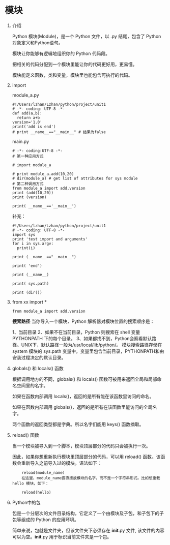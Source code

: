 # 模块

1. 介绍

    Python 模块(Module)，是一个 Python 文件，以 .py 结尾，包含了 Python 对象定义和Python语句。

    模块让你能够有逻辑地组织你的 Python 代码段。
    
    把相关的代码分配到一个模块里能让你的代码更好用，更易懂。
    
    模块能定义函数，类和变量，模块里也能包含可执行的代码。

2. import

    module_a.py
    
    ```
    #!/Users/lzhan/Lzhan/python/project/unit1 
    # -*- coding: UTF-8 -*-
    def add(a,b):
      return a+b
    version='1.0'
    print('add is end')
    # print __name__=="__main__" # 结果为false
    ```
    
    main.py
    
    ```
    # -*- coding:UTF-8 -*-
    # 第一种应用方式
    
    # import module_a
    
    # print module_a.add(10,20)
    # dir(module_a) # get list of attributes for sys module
    # 第二种调用方式
    from module_a import add,version
    print (add(10,20))
    print (version)
    
    print( __name__=='__main__')
    ```
    
    补充：
    
    ```
    #!/Users/lzhan/Lzhan/python/project/unit1 
    # -*- coding: UTF-8 -*-
    import sys
    print 'test import and arguments'
    for i in sys.argv:
      print(i)
    
    print (__name__=="__main__")
    
    print( 'end')
    
    print (__name__)
    
    print( sys.path)
    
    print (dir())    

    ```
3. from xx import *

    ```
    from module_a import add,version
    ```
    **搜索路径**
当你导入一个模块，Python 解析器对模块位置的搜索顺序是：

    1、当前目录
    2、如果不在当前目录，Python 则搜索在 shell 变量 PYTHONPATH 下的每个目录。
    3、如果都找不到，Python会察看默认路径。UNIX下，默认路径一般为/usr/local/lib/python/。
    模块搜索路径存储在 system 模块的 sys.path 变量中。变量里包含当前目录，PYTHONPATH和由安装过程决定的默认目录。
4. globals() 和 locals() 函数


    根据调用地方的不同，globals() 和 locals() 函数可被用来返回全局和局部命名空间里的名字。
    
    如果在函数内部调用 locals()，返回的是所有能在该函数里访问的命名。
    
    如果在函数内部调用 globals()，返回的是所有在该函数里能访问的全局名字。
    
    两个函数的返回类型都是字典。所以名字们能用 keys() 函数摘取。


5. reload() 函数


    当一个模块被导入到一个脚本，模块顶层部分的代码只会被执行一次。
    
    因此，如果你想重新执行模块里顶层部分的代码，可以用 reload() 函数。该函数会重新导入之前导入过的模块。语法如下：

    ```
        reload(module_name)
        在这里，module_name要直接放模块的名字，而不是一个字符串形式。比如想重载 hello 模块，如下：
        
        reload(hello)
    ```
    
6. Python中的包


    包是一个分层次的文件目录结构，它定义了一个由模块及子包，和子包下的子包等组成的 Python 的应用环境。
    
    简单来说，包就是文件夹，但该文件夹下必须存在 __init__.py 文件, 该文件的内容可以为空。__init__.py 用于标识当前文件夹是一个包。

